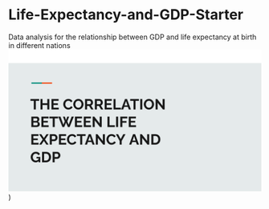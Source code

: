 # Life-Expectancy-and-GDP-Starter
Data analysis for the relationship between GDP and life expectancy at birth in different nations
![Image Alt text](/presentation/GDP_LEAB_01.png "Deneme"))

